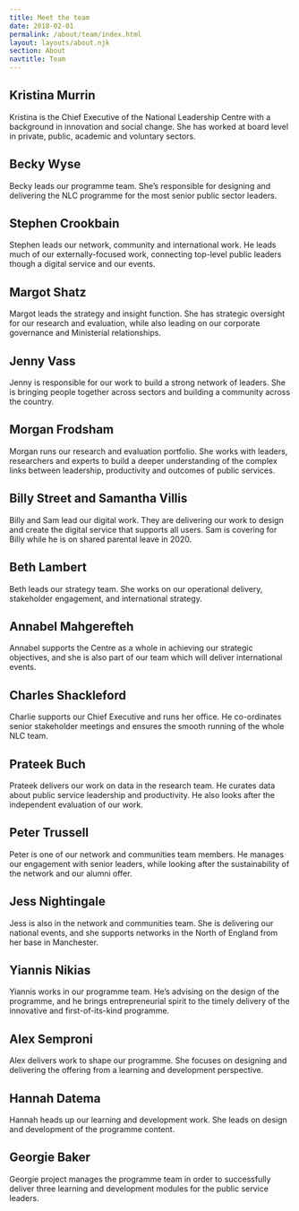 ```yaml
---
title: Meet the team
date: 2018-02-01
permalink: /about/team/index.html
layout: layouts/about.njk
section: About
navtitle: Team
---
```


## Kristina Murrin
Kristina is the Chief Executive of the National Leadership Centre with a background in innovation and social change. She has worked at board level in private, public, academic and voluntary sectors.

## Becky Wyse
Becky leads our programme team. She’s responsible for designing and delivering the NLC programme for the most senior public sector leaders.

## Stephen Crookbain
Stephen leads our network, community and international work. He leads much of our externally-focused work, connecting top-level public leaders though a digital service and our events.

## Margot Shatz
Margot leads the strategy and insight function. She has strategic oversight for our research and evaluation, while also leading on our corporate governance and Ministerial relationships.

## Jenny Vass
Jenny is responsible for our work to build a strong network of leaders. She is bringing people together across sectors and building a community across the country.

## Morgan Frodsham
Morgan runs our research and evaluation portfolio. She works with leaders, researchers and experts to build a deeper understanding of the complex links between leadership, productivity and outcomes of public services.

## Billy Street and Samantha Villis
Billy and Sam lead our digital work. They are delivering our work to design and create the digital service that supports all users. Sam is covering for Billy while he is on shared parental leave in 2020.

## Beth Lambert
Beth leads our strategy team. She works on our operational delivery, stakeholder engagement, and international strategy. 

## Annabel Mahgerefteh
Annabel supports the Centre as a whole in achieving our strategic objectives, and she is also part of our team which will deliver international events.

## Charles Shackleford
Charlie supports our Chief Executive and runs her office. He co-ordinates senior stakeholder meetings and ensures the smooth running of the whole NLC team.

## Prateek Buch
Prateek delivers our work on data in the research team. He curates data about public service leadership and productivity. He also looks after the independent evaluation of our work.

## Peter Trussell
Peter is one of our network and communities team members. He manages our engagement with senior leaders, while looking after the sustainability of the network and our alumni offer.

## Jess Nightingale
Jess is also in the network and communities team. She is delivering our national events, and she supports networks in the North of England from her base in Manchester.

## Yiannis Nikias
Yiannis works in our programme team. He’s advising on the design of the programme, and he brings entrepreneurial spirit to the timely delivery of the innovative and first-of-its-kind programme.

## Alex Semproni
Alex delivers work to shape our programme. She focuses on designing and delivering the offering from a learning and development perspective. 

## Hannah Datema
Hannah heads up our learning and development work. She leads on design and development of the programme content.

## Georgie Baker
Georgie project manages the programme team in order to successfully deliver three learning and development modules for the public service leaders.
